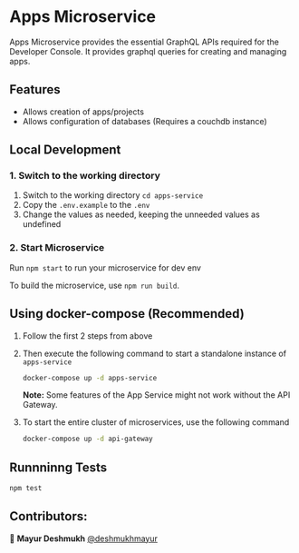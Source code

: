 # Apps Microservice

Apps Microservice provides the essential GraphQL APIs required for the Developer Console. It provides graphql queries for creating and managing apps.

## Features

- Allows creation of apps/projects
- Allows configuration of databases (Requires a couchdb instance)

## Local Development

### 1. Switch to the working directory

1. Switch to the working directory `cd apps-service`
2. Copy the `.env.example` to the `.env`
3. Change the values as needed, keeping the unneeded values as undefined

### 2. Start Microservice

Run `npm start` to run your microservice for dev env

To build the microservice, use `npm run build`.

## Using docker-compose (Recommended)

1. Follow the first 2 steps from above
2. Then execute the following command to start a standalone instance of `apps-service`

   ```bash
   docker-compose up -d apps-service
   ```

   **Note:** Some features of the App Service might not work without the API Gateway.

3. To start the entire cluster of microservices, use the following command

   ```bash
   docker-compose up -d api-gateway
   ```

## Runnninng Tests

```bash
npm test
```

## Contributors:

👤 **Mayur Deshmukh** [@deshmukhmayur](https://github.com/deshmukhmayur)
